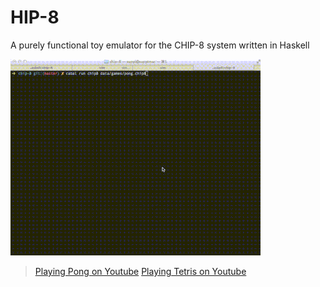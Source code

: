 HIP-8
=====

A purely functional toy emulator for the CHIP-8 system written in Haskell

![](chip8.gif)

> [Playing Pong on Youtube](https://www.youtube.com/watch?v=scmHayBvdHw)
> [Playing Tetris on Youtube](https://www.youtube.com/watch?v=WzFXH5XzN7A)

